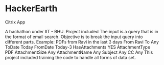 # HackerEarth
Citrix App
 
A hachathon under IIT - BHU. 
Project included The input is a query that is in the format of email search. Objective is to break the input query into different parts. 
Example:
PDFs from Ravi in the last 3 days 
From Ravi
To Any
ToDate Today
FromDate Today-3
HasAttachments YES
AttachmentType PDF
AttachmentSize Any
AttachmentName Any
Subject Any
CC Any
This project included training the code to handle all forms of data set.
